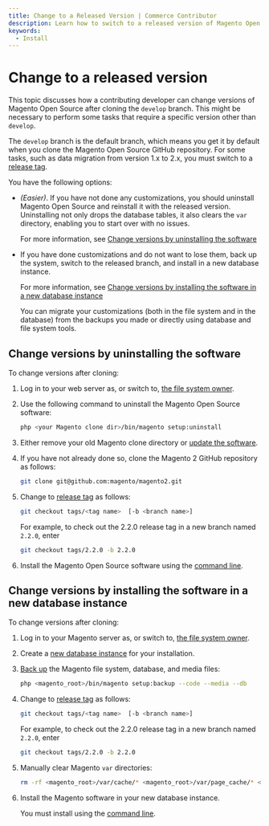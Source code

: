 ```yaml
---
title: Change to a Released Version | Commerce Contributor
description: Learn how to switch to a released version of Magento Open Source after installing from a development branch.
keywords:
  - Install
---
```


# Change to a released version

This topic discusses how a contributing developer can change versions of Magento Open Source after cloning the `develop` branch. This might be necessary to perform some tasks that require a specific version other than `develop`.

The `develop` branch is the default branch, which means you get it by default when you clone the Magento Open Source GitHub repository. For some tasks, such as data migration from version 1.x to 2.x, you must switch to a [release tag](https://github.com/magento/magento2/tags).

You have the following options:

*  *(Easier)*. If you have not done any customizations, you should uninstall Magento Open Source and reinstall it with the released version. Uninstalling not only drops the database tables, it also clears the `var` directory, enabling you to start over with no issues.

   For more information, see [Change versions by uninstalling the software](#change-versions-by-uninstalling-the-software)

*  If you have done customizations and do not want to lose them, back up the system, switch to the released branch, and install in a new database instance.

   For more information, see [Change versions by installing the software in a new database instance](#change-versions-by-installing-the-software-in-a-new-database-instance)

   You can migrate your customizations (both in the file system and in the database) from the backups you made or directly using database and file system tools.

## Change versions by uninstalling the software

To change versions after cloning:

1. Log in to your web server as, or switch to, [the file system owner](https://experienceleague.adobe.com/en/docs/commerce-operations/installation-guide/prerequisites/file-system/overview).
1. Use the following command to uninstall the Magento Open Source software:

   ```bash
   php <your Magento clone dir>/bin/magento setup:uninstall
   ```

1. Either remove your old Magento clone directory or [update the software](https://experienceleague.adobe.com/en/docs/commerce-operations/upgrade-guide/developer/git-installs).
1. If you have not already done so, clone the Magento 2 GitHub repository as follows:

   ```bash
   git clone git@github.com:magento/magento2.git
   ```

1. Change to [release tag](https://github.com/magento/magento2/tags) as follows:

   ```bash
   git checkout tags/<tag name>  [-b <branch name>]
   ```

   For example, to check out the 2.2.0 release tag in a new branch named `2.2.0`, enter

   ```bash
   git checkout tags/2.2.0 -b 2.2.0
   ```

1. Install the Magento Open Source software using the [command line](https://experienceleague.adobe.com/en/docs/commerce-operations/installation-guide/tutorials/install).

## Change versions by installing the software in a new database instance

To change versions after cloning:

1. Log in to your Magento server as, or switch to, [the file system owner](https://experienceleague.adobe.com/en/docs/commerce-operations/installation-guide/prerequisites/file-system/overview).
1. Create a [new database instance](https://experienceleague.adobe.com/en/docs/commerce-operations/installation-guide/prerequisites/database-server/mysql) for your installation.
1. [Back up](https://experienceleague.adobe.com/en/docs/commerce-operations/installation-guide/tutorials/backup) the Magento file system, database, and media files:

   ```bash
   php <magento_root>/bin/magento setup:backup --code --media --db
   ```

1. Change to [release tag](https://github.com/magento/magento2/tags) as follows:

   ```bash
   git checkout tags/<tag name>  [-b <branch name>]
   ```

   For example, to check out the 2.2.0 release tag in a new branch named `2.2.0`, enter

   ```bash
   git checkout tags/2.2.0 -b 2.2.0
   ```

1. Manually clear Magento `var` directories:

   ```bash
   rm -rf <magento_root>/var/cache/* <magento_root>/var/page_cache/* <magento_root>/generated/code/*
   ```

1. Install the Magento software in your new database instance.

   You must install using the [command line](https://experienceleague.adobe.com/en/docs/commerce-operations/installation-guide/tutorials/install).
